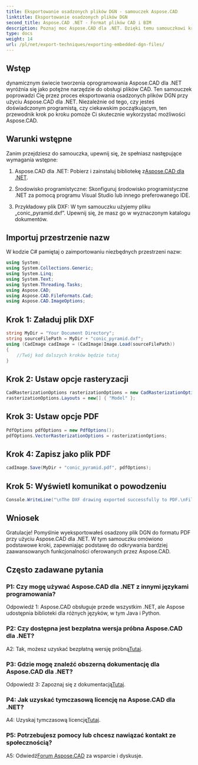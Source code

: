 ```yaml
---
title: Eksportowanie osadzonych plików DGN - samouczek Aspose.CAD
linktitle: Eksportowanie osadzonych plików DGN
second_title: Aspose.CAD .NET - Format plików CAD i BIM
description: Poznaj moc Aspose.CAD dla .NET. Dzięki temu samouczkowi krok po kroku nauczysz się bez wysiłku eksportować osadzone pliki DGN do formatu PDF.
type: docs
weight: 14
url: /pl/net/export-techniques/exporting-embedded-dgn-files/
---
```

## Wstęp

dynamicznym świecie tworzenia oprogramowania Aspose.CAD dla .NET wyróżnia się jako potężne narzędzie do obsługi plików CAD. Ten samouczek poprowadzi Cię przez proces eksportowania osadzonych plików DGN przy użyciu Aspose.CAD dla .NET. Niezależnie od tego, czy jesteś doświadczonym programistą, czy ciekawskim początkującym, ten przewodnik krok po kroku pomoże Ci skutecznie wykorzystać możliwości Aspose.CAD.

## Warunki wstępne

Zanim przejdziesz do samouczka, upewnij się, że spełniasz następujące wymagania wstępne:

1.  Aspose.CAD dla .NET: Pobierz i zainstaluj bibliotekę z[Aspose.CAD dla .NET](https://releases.aspose.com/cad/net/).

2. Środowisko programistyczne: Skonfiguruj środowisko programistyczne .NET za pomocą programu Visual Studio lub innego preferowanego IDE.

3. Przykładowy plik DXF: W tym samouczku użyjemy pliku „conic_pyramid.dxf”. Upewnij się, że masz go w wyznaczonym katalogu dokumentów.

## Importuj przestrzenie nazw

W kodzie C# pamiętaj o zaimportowaniu niezbędnych przestrzeni nazw:

```csharp
using System;
using System.Collections.Generic;
using System.Linq;
using System.Text;
using System.Threading.Tasks;
using Aspose.CAD;
using Aspose.CAD.FileFormats.Cad;
using Aspose.CAD.ImageOptions;
```

## Krok 1: Załaduj plik DXF

```csharp
string MyDir = "Your Document Directory";
string sourceFilePath = MyDir + "conic_pyramid.dxf";
using (CadImage cadImage = (CadImage)Image.Load(sourceFilePath))
{
    //Twój kod dalszych kroków będzie tutaj
}
```

## Krok 2: Ustaw opcje rasteryzacji

```csharp
CadRasterizationOptions rasterizationOptions = new CadRasterizationOptions();
rasterizationOptions.Layouts = new[] { "Model" };
```

## Krok 3: Ustaw opcje PDF

```csharp
PdfOptions pdfOptions = new PdfOptions();
pdfOptions.VectorRasterizationOptions = rasterizationOptions;
```

## Krok 4: Zapisz jako plik PDF

```csharp
cadImage.Save(MyDir + "conic_pyramid.pdf", pdfOptions);
```

## Krok 5: Wyświetl komunikat o powodzeniu

```csharp
Console.WriteLine("\nThe DXF drawing exported successfully to PDF.\nFile saved at " + MyDir);
```

## Wniosek

Gratulacje! Pomyślnie wyeksportowałeś osadzony plik DGN do formatu PDF przy użyciu Aspose.CAD dla .NET. W tym samouczku omówiono podstawowe kroki, zapewniając podstawę do odkrywania bardziej zaawansowanych funkcjonalności oferowanych przez Aspose.CAD.

## Często zadawane pytania

### P1: Czy mogę używać Aspose.CAD dla .NET z innymi językami programowania?

Odpowiedź 1: Aspose.CAD obsługuje przede wszystkim .NET, ale Aspose udostępnia biblioteki dla różnych języków, w tym Java i Python.

### P2: Czy dostępna jest bezpłatna wersja próbna Aspose.CAD dla .NET?

 A2: Tak, możesz uzyskać bezpłatną wersję próbną[Tutaj](https://releases.aspose.com/).

### P3: Gdzie mogę znaleźć obszerną dokumentację dla Aspose.CAD dla .NET?

 Odpowiedź 3: Zapoznaj się z dokumentacją[Tutaj](https://reference.aspose.com/cad/net/).

### P4: Jak uzyskać tymczasową licencję na Aspose.CAD dla .NET?

 A4: Uzyskaj tymczasową licencję[Tutaj](https://purchase.aspose.com/temporary-license/).

### P5: Potrzebujesz pomocy lub chcesz nawiązać kontakt ze społecznością?

A5: Odwiedź[Forum Aspose.CAD](https://forum.aspose.com/c/cad/19) za wsparcie i dyskusje.